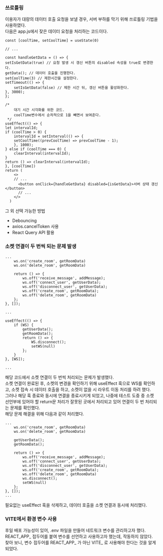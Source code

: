 ### 쓰로틀링
이용자가 대량의 데이터 호출 요청을 보낼 경우, 서버 부하를 막기 위해 쓰로틀링 기법을 사용하였다.<br>
다음은 app.js에서 잦은 데이터 요청을 처리하는 코드이다.
```
const [coolTime, setCoolTime] = useState(0)

// ...

const handleGetData = () => {
setIsGetData(true) // 요청 발생 시 갱신 버튼의 disabled 속성을 true로 변경한다.
getData(); // 데이터 호출을 진행한다.
setCoolTime(3) // 제한시간을 설정한다.
setTimeout(() => {
    setIsGetData(false) // 제한 시간 뒤, 갱신 버튼을 활성화한다.
}, 3000);
};

/*
    대기 시간 시각화를 위한 코드.
    coolTime변수에서 순차적으로 1을 빼면서 보여준다.
 */
useEffect(() => {
let intervalId;
if (coolTime > 0) {
    intervalId = setInterval(() => {
    setCoolTime((prevCoolTime) => prevCoolTime - 1);
    }, 1000);
} else if (coolTime === 0) {
    clearInterval(intervalId);
}
return () => clearInterval(intervalId);
}, [coolTime])
return (
    <>
    // ...
      <button onClick={handleGetData} disabled={isGetData}>서버 상태 갱신</button>
      // ...
    </>
  )

```

그 외 선택 가능한 방법
- Debouncing
- axios.cancelToken 사용
- React Query API 활용


### 소켓 연결이 두 번씩 되는 문제 발생
```
...
    ws.on('create_room', getRoomData)
    ws.on('delete_room', getRoomData)

    return () => {
        ws.off('receive_message', addMessage);
        ws.off('connect_user', getUserData);
        ws.off('disconnect_user', getUserData);
        ws.off('create_room', getRoomData);
        ws.off('delete_room', getRoomData)
    };
}, []);

...

useEffect(() => {
    if (WS) {
        getUserData();
        getRoomData();
        return () => {
            WS.disconnect();
            setWS(null)
        };
    }
}, [WS]);

...
```
해당 코드에서 소켓 연결이 두 번씩 처리되는 문제가 발생했다.<br>
소켓 연결이 완료된 후, 소켓의 변경을 확인하기 위해 useEffect 훅으로 WS를 확인하고, 소켓 접속 시 데이터 호출을 하고, 소켓이 없을 시 라우트 이동 처리를 하려 했다.<br>
그러나 해당 훅 종료와 동시에 연결을 종료시키게 되었고, 나중에 테스트 도중 중 소켓 선언부에 있어야 할 return문 처리가 잘못된 곳에서 처리되고 있어 연결이 두 번 처리되는 문제를 확인했다.<br>
해당 문제 해결을 위해 다음과 같이 처리했다.
```
...
    ws.on('create_room', getRoomData)
    ws.on('delete_room', getRoomData)

    getUserData();
    getRoomData();

    return () => {
        ws.off('receive_message', addMessage);
        ws.off('connect_user', getUserData);
        ws.off('disconnect_user', getUserData);
        ws.off('create_room', getRoomData);
        ws.off('delete_room', getRoomData)
        ws.disconnect();
        setWS(null)
    };
}, []);
...
```
필요없는 useEffect 훅을 삭제하고, 데이터 호출을 소켓 연결과 동시에 처리했다.

### VITE에서 환경 변수 사용
후일 배포 가능성이 있어, .env 파일을 만들어 네트워크 변수를 관리하고자 했다.<br>
REACT_APP_ 접두어를 붙여 변수를 선언하고 사용하고자 했는데, 작동하지 않았다.<br>
찾아 보니, 변수 접두어를 REACT_APP_ 가 아닌 VITE_ 로 사용해야 한다는 것을 알게 되었다.